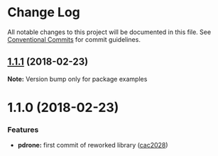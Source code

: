 # Change Log

All notable changes to this project will be documented in this file.
See [Conventional Commits](https://conventionalcommits.org) for commit guidelines.

<a name="1.1.1"></a>
## [1.1.1](https://github.com/algolia/pdrone/compare/examples@1.1.0...examples@1.1.1) (2018-02-23)




**Note:** Version bump only for package examples

<a name="1.1.0"></a>
# 1.1.0 (2018-02-23)


### Features

* **pdrone:** first commit of reworked library ([cac2028](https://github.com/algolia/pdrone/commit/cac2028))
